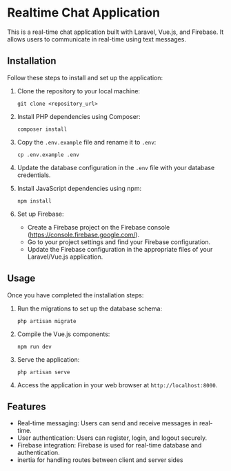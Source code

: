 # Realtime Chat Application

This is a real-time chat application built with Laravel, Vue.js, and Firebase. It allows users to communicate in real-time using text messages.

## Installation

Follow these steps to install and set up the application:

1. Clone the repository to your local machine:
    ```
    git clone <repository_url>
    ```

2. Install PHP dependencies using Composer:
    ```
    composer install
    ```

3. Copy the `.env.example` file and rename it to `.env`:
    ```
    cp .env.example .env
    ```

4. Update the database configuration in the `.env` file with your database credentials.

5. Install JavaScript dependencies using npm:
    ```
    npm install
    ```

6. Set up Firebase:
    - Create a Firebase project on the Firebase console (https://console.firebase.google.com/).
    - Go to your project settings and find your Firebase configuration.
    - Update the Firebase configuration in the appropriate files of your Laravel/Vue.js application.

## Usage

Once you have completed the installation steps:

1. Run the migrations to set up the database schema:
    ```
    php artisan migrate
    ```

2. Compile the Vue.js components:
    ```
    npm run dev
    ```

3. Serve the application:
    ```
    php artisan serve
    ```

4. Access the application in your web browser at `http://localhost:8000`.

## Features

- Real-time messaging: Users can send and receive messages in real-time.
- User authentication: Users can register, login, and logout securely.
- Firebase integration: Firebase is used for real-time database and authentication.
- inertia for handling routes between client and server sides 


